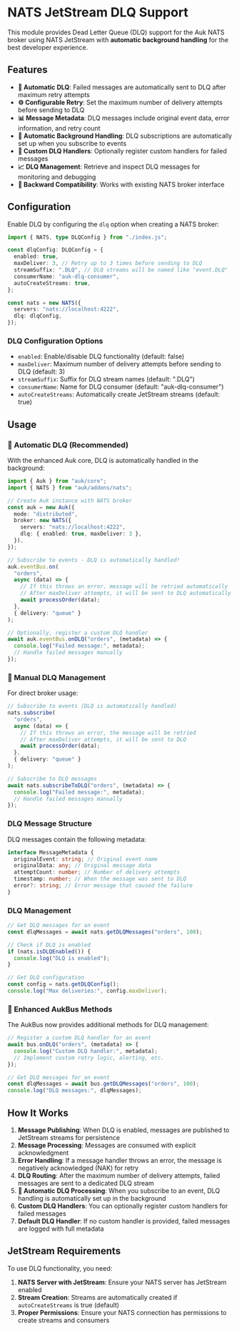 # NATS JetStream DLQ Support

This module provides Dead Letter Queue (DLQ) support for the Auk NATS broker using NATS JetStream with **automatic background handling** for the best developer experience.

## Features

- **🔄 Automatic DLQ**: Failed messages are automatically sent to DLQ after maximum retry attempts
- **⚙️ Configurable Retry**: Set the maximum number of delivery attempts before sending to DLQ
- **📊 Message Metadata**: DLQ messages include original event data, error information, and retry count
- **🎯 Automatic Background Handling**: DLQ subscriptions are automatically set up when you subscribe to events
- **🔧 Custom DLQ Handlers**: Optionally register custom handlers for failed messages
- **📈 DLQ Management**: Retrieve and inspect DLQ messages for monitoring and debugging
- **🔄 Backward Compatibility**: Works with existing NATS broker interface

## Configuration

Enable DLQ by configuring the `dlq` option when creating a NATS broker:

```typescript
import { NATS, type DLQConfig } from "./index.js";

const dlqConfig: DLQConfig = {
  enabled: true,
  maxDeliver: 3, // Retry up to 3 times before sending to DLQ
  streamSuffix: ".DLQ", // DLQ streams will be named like "event.DLQ"
  consumerName: "auk-dlq-consumer",
  autoCreateStreams: true,
};

const nats = new NATS({
  servers: "nats://localhost:4222",
  dlq: dlqConfig,
});
```

### DLQ Configuration Options

- `enabled`: Enable/disable DLQ functionality (default: false)
- `maxDeliver`: Maximum number of delivery attempts before sending to DLQ (default: 3)
- `streamSuffix`: Suffix for DLQ stream names (default: ".DLQ")
- `consumerName`: Name for DLQ consumer (default: "auk-dlq-consumer")
- `autoCreateStreams`: Automatically create JetStream streams (default: true)

## Usage

### 🎯 Automatic DLQ (Recommended)

With the enhanced Auk core, DLQ is automatically handled in the background:

```typescript
import { Auk } from "auk/core";
import { NATS } from "auk/addons/nats";

// Create Auk instance with NATS broker
const auk = new Auk({
  mode: "distributed",
  broker: new NATS({
    servers: "nats://localhost:4222",
    dlq: { enabled: true, maxDeliver: 3 },
  }),
});

// Subscribe to events - DLQ is automatically handled!
auk.eventBus.on(
  "orders",
  async (data) => {
    // If this throws an error, message will be retried automatically
    // After maxDeliver attempts, it will be sent to DLQ automatically
    await processOrder(data);
  },
  { delivery: "queue" }
);

// Optionally, register a custom DLQ handler
await auk.eventBus.onDLQ("orders", (metadata) => {
  console.log("Failed message:", metadata);
  // Handle failed messages manually
});
```

### 🔧 Manual DLQ Management

For direct broker usage:

```typescript
// Subscribe to events (DLQ is automatically handled)
nats.subscribe(
  "orders",
  async (data) => {
    // If this throws an error, the message will be retried
    // After maxDeliver attempts, it will be sent to DLQ
    await processOrder(data);
  },
  { delivery: "queue" }
);

// Subscribe to DLQ messages
await nats.subscribeToDLQ("orders", (metadata) => {
  console.log("Failed message:", metadata);
  // Handle failed messages manually
});
```

### DLQ Message Structure

DLQ messages contain the following metadata:

```typescript
interface MessageMetadata {
  originalEvent: string; // Original event name
  originalData: any; // Original message data
  attemptCount: number; // Number of delivery attempts
  timestamp: number; // When the message was sent to DLQ
  error?: string; // Error message that caused the failure
}
```

### DLQ Management

```typescript
// Get DLQ messages for an event
const dlqMessages = await nats.getDLQMessages("orders", 100);

// Check if DLQ is enabled
if (nats.isDLQEnabled()) {
  console.log("DLQ is enabled");
}

// Get DLQ configuration
const config = nats.getDLQConfig();
console.log("Max deliveries:", config.maxDeliver);
```

### 🚀 Enhanced AukBus Methods

The AukBus now provides additional methods for DLQ management:

```typescript
// Register a custom DLQ handler for an event
await bus.onDLQ("orders", (metadata) => {
  console.log("Custom DLQ handler:", metadata);
  // Implement custom retry logic, alerting, etc.
});

// Get DLQ messages for an event
const dlqMessages = await bus.getDLQMessages("orders", 100);
console.log("DLQ messages:", dlqMessages);
```

## How It Works

1. **Message Publishing**: When DLQ is enabled, messages are published to JetStream streams for persistence
2. **Message Processing**: Messages are consumed with explicit acknowledgment
3. **Error Handling**: If a message handler throws an error, the message is negatively acknowledged (NAK) for retry
4. **DLQ Routing**: After the maximum number of delivery attempts, failed messages are sent to a dedicated DLQ stream
5. **🎯 Automatic DLQ Processing**: When you subscribe to an event, DLQ handling is automatically set up in the background
6. **Custom DLQ Handlers**: You can optionally register custom handlers for failed messages
7. **Default DLQ Handler**: If no custom handler is provided, failed messages are logged with full metadata

## JetStream Requirements

To use DLQ functionality, you need:

1. **NATS Server with JetStream**: Ensure your NATS server has JetStream enabled
2. **Stream Creation**: Streams are automatically created if `autoCreateStreams` is true (default)
3. **Proper Permissions**: Ensure your NATS connection has permissions to create streams and consumers
